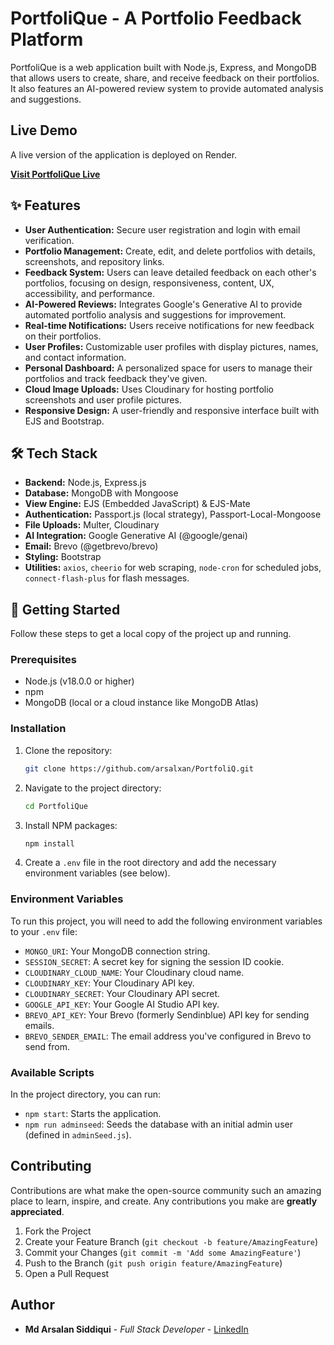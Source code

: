 # PortfoliQue - A Portfolio Feedback Platform

PortfoliQue is a web application built with Node.js, Express, and MongoDB that allows users to create, share, and receive feedback on their portfolios. It also features an AI-powered review system to provide automated analysis and suggestions.

## Live Demo

A live version of the application is deployed on Render.

[**Visit PortfoliQue Live**](https://portfolique.onrender.com/)

## ✨ Features

-   **User Authentication:** Secure user registration and login with email verification.
-   **Portfolio Management:** Create, edit, and delete portfolios with details, screenshots, and repository links.
-   **Feedback System:** Users can leave detailed feedback on each other's portfolios, focusing on design, responsiveness, content, UX, accessibility, and performance.
-   **AI-Powered Reviews:** Integrates Google's Generative AI to provide automated portfolio analysis and suggestions for improvement.
-   **Real-time Notifications:** Users receive notifications for new feedback on their portfolios.
-   **User Profiles:** Customizable user profiles with display pictures, names, and contact information.
-   **Personal Dashboard:** A personalized space for users to manage their portfolios and track feedback they've given.
-   **Cloud Image Uploads:** Uses Cloudinary for hosting portfolio screenshots and user profile pictures.
-   **Responsive Design:** A user-friendly and responsive interface built with EJS and Bootstrap.

## 🛠️ Tech Stack

-   **Backend:** Node.js, Express.js
-   **Database:** MongoDB with Mongoose
-   **View Engine:** EJS (Embedded JavaScript) & EJS-Mate
-   **Authentication:** Passport.js (local strategy), Passport-Local-Mongoose
-   **File Uploads:** Multer, Cloudinary
-   **AI Integration:** Google Generative AI (@google/genai)
-   **Email:** Brevo (@getbrevo/brevo)
-   **Styling:** Bootstrap
-   **Utilities:** `axios`, `cheerio` for web scraping, `node-cron` for scheduled jobs, `connect-flash-plus` for flash messages.

## 🚀 Getting Started

Follow these steps to get a local copy of the project up and running.

### Prerequisites

-   Node.js (v18.0.0 or higher)
-   npm
-   MongoDB (local or a cloud instance like MongoDB Atlas)

### Installation

1.  Clone the repository:
    ```sh
    git clone https://github.com/arsalxan/PortfoliQ.git
    ```
2.  Navigate to the project directory:
    ```sh
    cd PortfoliQue
    ```
3.  Install NPM packages:
    ```sh
    npm install
    ```
4.  Create a `.env` file in the root directory and add the necessary environment variables (see below).

### Environment Variables

To run this project, you will need to add the following environment variables to your `.env` file:

-   `MONGO_URI`: Your MongoDB connection string.
-   `SESSION_SECRET`: A secret key for signing the session ID cookie.
-   `CLOUDINARY_CLOUD_NAME`: Your Cloudinary cloud name.
-   `CLOUDINARY_KEY`: Your Cloudinary API key.
-   `CLOUDINARY_SECRET`: Your Cloudinary API secret.
-   `GOOGLE_API_KEY`: Your Google AI Studio API key.
-   `BREVO_API_KEY`: Your Brevo (formerly Sendinblue) API key for sending emails.
-   `BREVO_SENDER_EMAIL`: The email address you've configured in Brevo to send from.

### Available Scripts

In the project directory, you can run:

-   `npm start`: Starts the application.
-   `npm run adminseed`: Seeds the database with an initial admin user (defined in `adminSeed.js`).

## Contributing

Contributions are what make the open-source community such an amazing place to learn, inspire, and create. Any contributions you make are **greatly appreciated**.

1.  Fork the Project
2.  Create your Feature Branch (`git checkout -b feature/AmazingFeature`)
3.  Commit your Changes (`git commit -m 'Add some AmazingFeature'`)
4.  Push to the Branch (`git push origin feature/AmazingFeature`)
5.  Open a Pull Request

## Author

-   **Md Arsalan Siddiqui** - _Full Stack Developer_ - [LinkedIn](https://www.linkedin.com/in/md-arsalan-siddiqui/)
